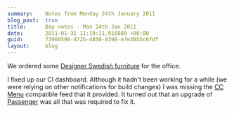 ```yaml
---
summary:    Notes from Monday 24th January 2011
blog_post:  true
title:      Day notes - Mon 24th Jan 2011
date:       2011-01-31 11:19:11.916889 +00:00
guid:       73960598-472b-4850-8398-e7e305bc6fdf
layout:     blog
---
```

We ordered some [Designer Swedish furniture](http://www.ikea.com/) for the office.

I fixed up our CI dashboard.  Although it hadn't been working for a while (we were relying on other notifications for build changes) I was missing the [CC Menu](http://ccmenu.sourceforge.net/) compatible feed that it provided.  It turned out that an upgrade of [Passenger](http://www.modrails.com/) was all that was required to fix it.
